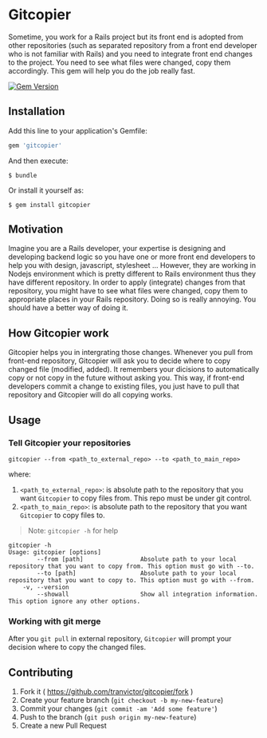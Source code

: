 # Gitcopier
  Sometime, you work for a Rails project but its front end is adopted from other repositories (such as separated repository from a front end developer who is not familiar with Rails) and you need to integrate front end changes to the project. You need to see what files were changed, copy them accordingly. This gem will help you do the job really fast.

[![Gem Version](https://badge.fury.io/rb/gitcopier.svg)](https://badge.fury.io/rb/gitcopier)
## Installation

Add this line to your application's Gemfile:

```ruby
gem 'gitcopier'
```

And then execute:

    $ bundle

Or install it yourself as:

    $ gem install gitcopier

## Motivation
Imagine you are a Rails developer, your expertise is designing and developing
backend logic so you have one or more front end developers to help you with
design, javascript, stylesheet ... However, they are working in Nodejs environment
which is pretty different to Rails environment thus they have different repository.
In order to apply (integrate) changes from that repository, you might have to see what files were changed, copy them to appropriate places in your Rails repository.
Doing so is really annoying. You should have a better way of doing it.

## How Gitcopier work
Gitcopier helps you in intergrating those changes. Whenever you pull from front-end
repository, Gitcopier will ask you to decide where to copy changed file
(modified, added). It remembers your dicisions to automatically copy or not copy
in the future without asking you. This way, if front-end developers commit a
change to existing files, you just have to pull that repository and Gitcopier will
do all copying works.

## Usage
### Tell Gitcopier your repositories
```
gitcopier --from <path_to_external_repo> --to <path_to_main_repo>
```
where:
  1. `<path_to_external_repo>`: is absolute path to the repository that you
  want `Gitcopier` to copy files from. This repo must be under git control.
  2. `<path_to_main_repo>`: is absolute path to the repository that you want
  `Gitcopier` to copy files to.

> Note: `gitcopier -h` for help
```
gitcopier -h
Usage: gitcopier [options]
        --from [path]                Absolute path to your local repository that you want to copy from. This option must go with --to.
        --to [path]                  Absolute path to your local repository that you want to copy to. This option must go with --from.
    -v, --version
        --showall                    Show all integration information. This option ignore any other options.
```
### Working with git merge
After you `git pull` in external repository, `Gitcopier` will prompt your decision
where to copy the changed files.

## Contributing

1. Fork it ( https://github.com/tranvictor/gitcopier/fork )
2. Create your feature branch (`git checkout -b my-new-feature`)
3. Commit your changes (`git commit -am 'Add some feature'`)
4. Push to the branch (`git push origin my-new-feature`)
5. Create a new Pull Request
